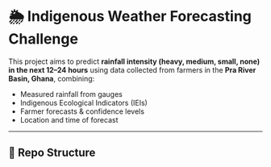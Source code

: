 # 🌦️ Indigenous Weather Forecasting Challenge

This project aims to predict **rainfall intensity (heavy, medium, small, none) in the next 12–24 hours** using data collected from farmers in the **Pra River Basin, Ghana**, combining:

- Measured rainfall from gauges  
- Indigenous Ecological Indicators (IEIs)  
- Farmer forecasts & confidence levels  
- Location and time of forecast  

---

## 📂 Repo Structure
